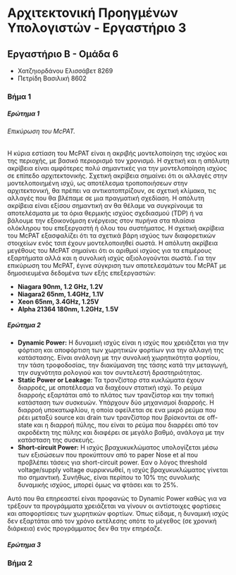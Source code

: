 # Αρχιτεκτονική Προηγμένων Υπολογιστών - Εργαστήριο 3
## Εργαστήριο Β - Ομάδα 6
* Χατζηιορδάνου Ελισσάβετ 8269
* Πετρίδη Βασιλική 8602

### Βήμα 1

##### Ερώτημα 1

###### Επικύρωση του McPAT.

Η κύρια εστίαση του McPAT είναι η ακριβής μοντελοποίηση της ισχύος και της περιοχής, με βασικό περιορισμό τον χρονισμό. Η σχετική και η απόλυτη ακρίβεια είναι αμφότερες πολύ σημαντικές για την μοντελοποίηση ισχύος σε επίπεδο αρχιτεκτονικής. Σχετική ακρίβεια σημαίνει ότι οι αλλαγές στην μοντελοποιημένη ισχύ, ως αποτέλεσμα τροποποιήσεων στην αρχιτεκτονική, θα πρέπει να αντικατοπτρίζουν, σε σχετική κλίμακα, τις αλλαγές που θα βλέπαμε σε μια πραγματική σχεδίαση. Η απόλυτη ακρίβεια είναι εξίσου σημαντική αν θα θέλαμε να συγκρίνουμε τα αποτελέσματα με τα όρια θερμικής ισχύος σχεδιασμού (TDP) ή να βάλουμε την εξοικονόμιση ενέργειας στον πυρήνα στα πλαίσια ολόκληρου του επεξεργαστή ή όλου του συστήματος. Η σχετική ακρίβεια του McPAT εξασφαλίζει ότι τα σχετικά βάρη ισχύος των διαφορετικών στοιχείων ενός τσιπ έχουν μοντελοποιηθεί σωστά. Η απόλυτη ακρίβεια μεγέθους του McPAT σημαίνει ότι οι αριθμοί ισχύος για τα επιμέρους εξαρτήματα αλλά και η συνολική ισχύς αξιολογούνται σωστά. Για την επικύρωση του McPAT, έγινε σύγκριση των αποτελεσμάτων του  McPAT με δημοσιευμένα δεδομένα των εξής επεξεργαστών:
* __Niagara 90nm, 1.2 GHz, 1.2V__
* __Niagara2 65nm, 1.4GHz, 1.1V__
* __Xeon 65nm, 3.4GHz, 1.25V__
* __Alpha 21364 180nm, 1.2GHz, 1.5V__

##### Ερώτημα 2

* __Dynamic Power:__   Η δυναμική ισχύς είναι η ισχύς που χρειάζεται για την φόρτιση και αποφόρτιση των χωρητικών φορτίων για την αλλαγή της κατάστασης. Είναι ανάλογη με την συνολική χωρητικότητα φορτίου, την τάση τροφοδοσίας, την διακύμανση της τάσης κατά την μεταγωγή, την συχνότητα ρολογιού και τον συντελεστή δραστηριότητας. 
* __Static Power or Leakage:__ Τα τρανζίστορ στα κυκλώματα έχουν διαρροές, με αποτέλεσμα να διαχέουν στατική ισχύ. Το ρεύμα διαρροής εξαρτάται από το πλάτος των τρανζίστορ και την τοπική κατάσταση των συσκευών. Υπάρχουν δύο μηχανισμοί διαρροής. Η διαρροή υποκατωφλίου, η οποία οφείλεται σε ενα μικρό ρεύμα που ρέει μεταξύ source και drain των τρανζίστορ που βρίσκονται σε off-state και η διαρροή πύλης, που είναι το ρεύμα που διαρρέει από τον ακροδέκτη της πύλης και διαφέρει σε μεγάλο βαθμό, ανάλογα με την κατάσταση της συσκευής.
* __Short-circuit Power:__ Η ισχύς βραχυκυκλώματος υπολογίζεται μέσω των εξισώσεων που προκύπτουν από το paper Nose et al που προβλέπει τάσεις για short-circuit power. Εαν ο λόγος threshold voltage/supply voltage συρρικνωθεί, η ισχύς βραχυκυκλώματος γίνεται πιο σημαντική. Συνήθως, είναι περίπου το 10% της συνολικής δυναμικής ισχύος, μπορεί όμως να φτάσει και το 25%.

Αυτό που θα επηρεαστεί είναι προφανώς το Dynamic Power καθώς για να τρέξουν τα προγράμματα χρειάζεται να γίνουν οι αντίστοιχες φορτίσεις και αποφορτίσεις των χωρητικών φορτίων. Όπως είδαμε, η δυναμική ισχύς δεν εξαρτάται από τον χρόνο εκτέλεσης οπότε το μέγεθος (σε χρονική διάρκεια) ενός προγράμματος δεν θα την επηρέαζε.

##### Ερώτημα 3


### Βήμα 2
